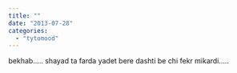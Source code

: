 ```yaml
---
title: ""
date: "2013-07-28"
categories: 
  - "tytomood"
---
```


bekhab..... shayad ta farda yadet bere dashti be chi fekr mikardi.....
